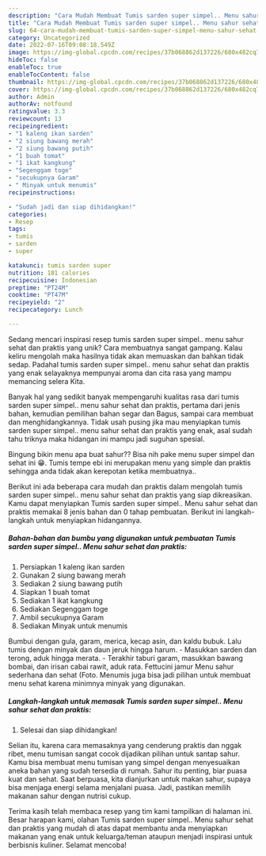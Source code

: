 ```yaml
---
description: "Cara Mudah Membuat Tumis sarden super simpel.. Menu sahur sehat dan praktis yang Enak"
title: "Cara Mudah Membuat Tumis sarden super simpel.. Menu sahur sehat dan praktis yang Enak"
slug: 64-cara-mudah-membuat-tumis-sarden-super-simpel-menu-sahur-sehat-dan-praktis-yang-enak
category: Uncategorized
date: 2022-07-16T09:08:18.549Z
image: https://img-global.cpcdn.com/recipes/37b068862d137226/680x482cq70/tumis-sarden-super-simpel-menu-sahur-sehat-dan-praktis-foto-resep-utama.jpg
hideToc: false
enableToc: true
enableTocContent: false
thumbnail: https://img-global.cpcdn.com/recipes/37b068862d137226/680x482cq70/tumis-sarden-super-simpel-menu-sahur-sehat-dan-praktis-foto-resep-utama.jpg
cover: https://img-global.cpcdn.com/recipes/37b068862d137226/680x482cq70/tumis-sarden-super-simpel-menu-sahur-sehat-dan-praktis-foto-resep-utama.jpg
author: Admin
authorAv: notfound
ratingvalue: 3.3
reviewcount: 13
recipeingredient:
- "1 kaleng ikan sarden"
- "2 siung bawang merah"
- "2 siung bawang putih"
- "1 buah tomat"
- "1 ikat kangkung"
- "Segenggam toge"
- "secukupnya Garam"
- " Minyak untuk menumis"
recipeinstructions:

- "Sudah jadi dan siap dihidangkan!"
categories:
- Resep
tags:
- tumis
- sarden
- super

katakunci: tumis sarden super 
nutrition: 181 calories
recipecuisine: Indonesian
preptime: "PT24M"
cooktime: "PT47M"
recipeyield: "2"
recipecategory: Lunch

---
```





Sedang mencari inspirasi resep tumis sarden super simpel.. menu sahur sehat dan praktis yang unik? Cara membuatnya sangat gampang. Kalau keliru mengolah maka hasilnya tidak akan memuaskan dan bahkan tidak sedap. Padahal tumis sarden super simpel.. menu sahur sehat dan praktis yang enak selayaknya mempunyai aroma dan cita rasa yang mampu memancing selera Kita.





Banyak hal yang sedikit banyak mempengaruhi kualitas rasa dari tumis sarden super simpel.. menu sahur sehat dan praktis, pertama dari jenis bahan, kemudian pemilihan bahan segar dan Bagus, sampai cara membuat dan menghidangkannya. Tidak usah pusing jika mau menyiapkan tumis sarden super simpel.. menu sahur sehat dan praktis yang enak,      asal sudah tahu triknya maka hidangan ini mampu jadi suguhan spesial.














Bingung bikin menu apa buat sahur?? Bisa nih pake menu super simpel dan sehat ini 😁. Tumis tempe ebi ini merupakan menu yang simple dan praktis sehingga anda tidak akan kerepotan ketika membuatnya..






Berikut ini ada beberapa cara mudah dan praktis dalam mengolah tumis sarden super simpel.. menu sahur sehat dan praktis yang siap dikreasikan. Kamu dapat menyiapkan Tumis sarden super simpel.. Menu sahur sehat dan praktis memakai 8 jenis bahan dan 0 tahap pembuatan. Berikut ini langkah-langkah untuk menyiapkan hidangannya.

<!--inarticleads1-->

##### Bahan-bahan dan bumbu yang digunakan untuk pembuatan Tumis sarden super simpel.. Menu sahur sehat dan praktis:

1. Persiapkan 1 kaleng ikan sarden
1. Gunakan 2 siung bawang merah
1. Sediakan 2 siung bawang putih
1. Siapkan 1 buah tomat
1. Sediakan 1 ikat kangkung
1. Sediakan Segenggam toge
1. Ambil secukupnya Garam
1. Sediakan  Minyak untuk menumis


Bumbui dengan gula, garam, merica, kecap asin, dan kaldu bubuk. Lalu tumis dengan minyak dan daun jeruk hingga harum. - Masukkan sarden dan terong, aduk hingga merata. - Terakhir taburi garam, masukkan bawang bombai, dan irisan cabai rawit, aduk rata. Fettucini jamur Menu sahur sederhana dan sehat (Foto. Menumis juga bisa jadi pilihan untuk membuat menu sehat karena minimnya minyak yang digunakan. 

<!--inarticleads2-->

##### Langkah-langkah untuk memasak Tumis sarden super simpel.. Menu sahur sehat dan praktis:


1. Selesai dan siap dihidangkan!

Selian itu, karena cara memasaknya yang cenderung praktis dan nggak ribet, menu tumisan sangat cocok dijadikan pilihan untuk santap sahur. Kamu bisa membuat menu tumisan yang simpel dengan menyesuaikan aneka bahan yang sudah tersedia di rumah. Sahur itu penting, biar puasa kuat dan sehat. Saat berpuasa, kita dianjurkan untuk makan sahur, supaya bisa menjaga energi selama menjalani puasa. Jadi, pastikan memilih makanan sahur dengan nutrisi cukup. 

Terima kasih telah membaca resep yang tim kami tampilkan di halaman ini. Besar harapan kami, olahan Tumis sarden super simpel.. Menu sahur sehat dan praktis yang mudah di atas dapat membantu anda menyiapkan makanan yang enak untuk keluarga/teman ataupun menjadi inspirasi untuk berbisnis kuliner. Selamat mencoba!
